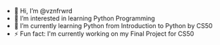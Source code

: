 - 👋 Hi, I’m @vznfrwrd
- 👀 I’m interested in learning Python Programming
- 🌱 I’m currently learning Python from Introduction to Python by CS50
- ⚡ Fun fact: I'm currently working on my Final Project for CS50

<!---
vznfrwrd/vznfrwrd is a ✨ special ✨ repository because its `README.md` (this file) appears on your GitHub profile.
You can click the Preview link to take a look at your changes.
--->
